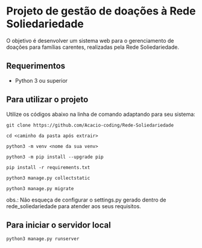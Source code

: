 # Projeto de gestão de doações à Rede Soliedariedade

O objetivo é desenvolver um sistema web para o gerenciamento de doações para famílias carentes, realizadas pela Rede Soliedariedade.

## Requerimentos

- Python 3 ou superior

## Para utilizar o projeto

Utilize os códigos abaixo na linha de comando adaptando para seu sistema:

```
git clone https://github.com/Acacio-coding/Rede-Soliedariedade
```

```
cd <caminho da pasta após extrair>
```

```
python3 -m venv <nome da sua venv>
```

```
python3 -m pip install --upgrade pip
```

```
pip install -r requirements.txt
```

```
python3 manage.py collectstatic
```

```
python3 manage.py migrate
```

obs.: Não esqueça de configurar o settings.py gerado dentro de rede_soliedariedade para atender aos seus requisitos.

## Para iniciar o servidor local

```
python3 manage.py runserver
```
